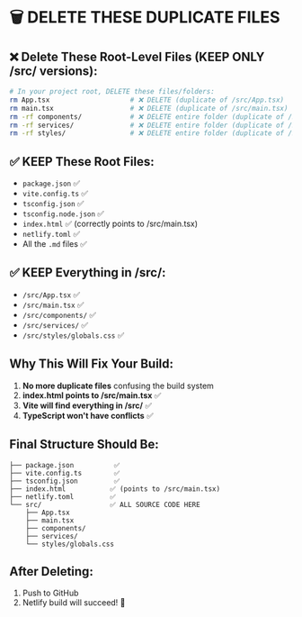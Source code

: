 # 🗑️ DELETE THESE DUPLICATE FILES

## ❌ Delete These Root-Level Files (KEEP ONLY /src/ versions):

```bash
# In your project root, DELETE these files/folders:
rm App.tsx                    # ❌ DELETE (duplicate of /src/App.tsx)
rm main.tsx                   # ❌ DELETE (duplicate of /src/main.tsx)  
rm -rf components/            # ❌ DELETE entire folder (duplicate of /src/components/)
rm -rf services/              # ❌ DELETE entire folder (duplicate of /src/services/)
rm -rf styles/                # ❌ DELETE entire folder (duplicate of /src/styles/)
```

## ✅ KEEP These Root Files:
- `package.json` ✅
- `vite.config.ts` ✅  
- `tsconfig.json` ✅
- `tsconfig.node.json` ✅
- `index.html` ✅ (correctly points to /src/main.tsx)
- `netlify.toml` ✅
- All the `.md` files ✅

## ✅ KEEP Everything in /src/:
- `/src/App.tsx` ✅
- `/src/main.tsx` ✅
- `/src/components/` ✅
- `/src/services/` ✅
- `/src/styles/globals.css` ✅

## Why This Will Fix Your Build:
1. **No more duplicate files** confusing the build system
2. **index.html points to /src/main.tsx** ✅ 
3. **Vite will find everything in /src/** ✅
4. **TypeScript won't have conflicts** ✅

## Final Structure Should Be:
```
├── package.json          ✅
├── vite.config.ts        ✅
├── tsconfig.json         ✅
├── index.html           ✅ (points to /src/main.tsx)
├── netlify.toml         ✅
└── src/                 ✅ ALL SOURCE CODE HERE
    ├── App.tsx
    ├── main.tsx  
    ├── components/
    ├── services/
    └── styles/globals.css
```

## After Deleting:
1. Push to GitHub
2. Netlify build will succeed! 🎉